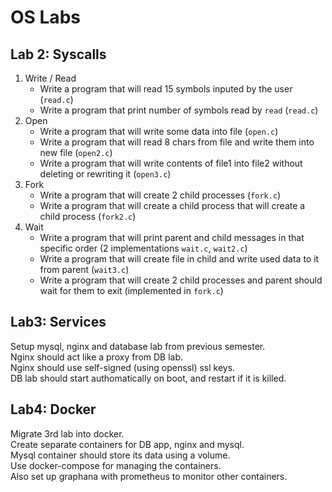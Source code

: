 # OS Labs

## Lab 2: Syscalls

1. Write / Read  
   - Write a program that will read 15 symbols inputed by the user (`read.c`)
   - Write a program that print number of symbols read by `read` (`read.c`)
2. Open  
   - Write a program that will write some data into file (`open.c`)
   - Write a program that will read 8 chars from file and write them into new file (`open2.c`)
   - Write a program that will write contents of file1 into file2 without deleting or rewriting it (`open3.c`)
3. Fork  
   - Write a program that will create 2 child processes (`fork.c`)
   - Write a program that will create a child process that will create a child process (`fork2.c`)
4. Wait
   - Write a program that will print parent and child messages in that specific order (2 implementations `wait.c`, `wait2.c`)
   - Write a program that will create file in child and write used data to it from parent (`wait3.c`)
   - Write a program that will create 2 child processes and parent should wait for them to exit (implemented in `fork.c`) 

## Lab3: Services
Setup mysql, nginx and database lab from previous semester.  
Nginx should act like a proxy from DB lab.  
Nginx should use self-signed (using openssl) ssl keys.  
DB lab should start authomatically on boot, and restart if it is killed.  

## Lab4: Docker
Migrate 3rd lab into docker.  
Create separate containers for DB app, nginx and mysql.  
Mysql container should store its data using a volume.   
Use docker-compose for managing the containers.  
Also set up graphana with prometheus to monitor other containers.  
